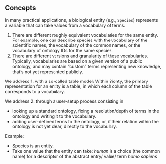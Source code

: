 ## Concepts

In many practical applications, a biological entity (e.g., `Species`) represents a variable that can take values from a vocabulary of terms.

1. There are different roughly equivalent vocabularies for the same entity. For example, one can describe species with the vocabulary of the scientific names, the vocabulary of the common names, or the vocabulary of ontology IDs for the same species.
2. There are different versions and granularity of these vocabularies. Typically, vocabularies are based on a given version of a public ontology, and may contain “custom” terms representing new knowledge, that’s not yet represented publicly.

We address 1. with a so-called table model: Within Bionty, the primary representation for an entity is a table, in which each column of the table corresponds to a vocabulary.

We address 2. through a user-setup process consisting in

- looking up a standard ontology, fixing a resolution/depth of terms in the ontology and writing it to the vocabulary.
- adding user-defined terms to the ontology, or, if their relation within the ontology is not yet clear, directly to the vocabulary.

Example:

- Species is an entity.
- Take one value that the entity can take: _human_ is a choice (the common name) for a descriptor of the abstract entry/ value/ term _homo sapiens_

